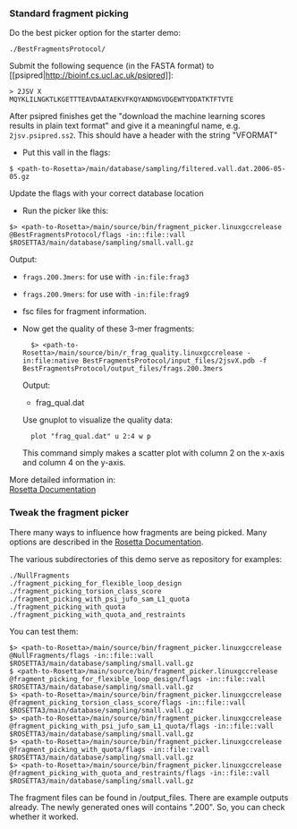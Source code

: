 ### Standard fragment picking

Do the best picker option for the starter demo: 

`./BestFragmentsProtocol/` 

Submit the following sequence (in the FASTA format) to 
[[psipred|http://bioinf.cs.ucl.ac.uk/psipred]]:

    > 2JSV X
    MQYKLILNGKTLKGETTTEAVDAATAEKVFKQYANDNGVDGEWTYDDATKTFTVTE

After psipred finishes get the "download the machine learning scores results in 
plain text format" and give it a meaningful name, e.g. `2jsv.psipred.ss2`. This 
should have a header with the string "VFORMAT"

* Put this vall in the flags:

 `$ <path-to-Rosetta>/main/database/sampling/filtered.vall.dat.2006-05-05.gz`

  Update the flags with your correct database location

* Run the picker like this:

 `$> <path-to-Rosetta>/main/source/bin/fragment_picker.linuxgccrelease @BestFragmentsProtocol/flags -in::file::vall $ROSETTA3/main/database/sampling/small.vall.gz ` 

  Output:  
  
  * `frags.200.3mers`: for use with `-in:file:frag3`
  * `frags.200.9mers`: for use with `-in:file:frag9`
  * fsc files for fragment information.

* Now get the quality of these 3-mer fragments:

        $> <path-to-Rosetta>/main/source/bin/r_frag_quality.linuxgccrelease -in:file:native BestFragmentsProtocol/input_files/2jsvX.pdb -f BestFragmentsProtocol/output_files/frags.200.3mers

  Output:
  * frag_qual.dat

  Use gnuplot to visualize the quality data:

        plot "frag_qual.dat" u 2:4 w p

  This command simply makes a scatter plot with column 2 on the x-axis and 
  column 4 on the y-axis. 

More detailed information in:  
[Rosetta Documentation](https://www.rosettacommons.org/docs/wiki/application_documentation/utilities/app-fragment-picker)

### Tweak the fragment picker

There many ways to influence how fragments are being picked.
Many options are described in the [Rosetta Documentation](https://www.rosettacommons.org/docs/wiki/application_documentation/utilities/app-fragment-picker).

The various subdirectories of this demo serve as repository for examples:

```
./NullFragments  
./fragment_picking_for_flexible_loop_design
./fragment_picking_torsion_class_score
./fragment_picking_with_psi_jufo_sam_L1_quota
./fragment_picking_with_quota
./fragment_picking_with_quota_and_restraints  
```

You can test them:

```
$> <path-to-Rosetta>/main/source/bin/fragment_picker.linuxgccrelease @NullFragments/flags -in::file::vall $ROSETTA3/main/database/sampling/small.vall.gz
$ <path-to-Rosetta>/main/source/bin/fragment_picker.linuxgccrelease @fragment_picking_for_flexible_loop_design/flags -in::file::vall $ROSETTA3/main/database/sampling/small.vall.gz
$> <path-to-Rosetta>/main/source/bin/fragment_picker.linuxgccrelease @fragment_picking_torsion_class_score/flags -in::file::vall $ROSETTA3/main/database/sampling/small.vall.gz
$> <path-to-Rosetta>/main/source/bin/fragment_picker.linuxgccrelease @fragment_picking_with_psi_jufo_sam_L1_quota/flags -in::file::vall $ROSETTA3/main/database/sampling/small.vall.gz
$> <path-to-Rosetta>/main/source/bin/fragment_picker.linuxgccrelease @fragment_picking_with_quota/flags -in::file::vall $ROSETTA3/main/database/sampling/small.vall.gz
$> <path-to-Rosetta>/main/source/bin/fragment_picker.linuxgccrelease @fragment_picking_with_quota_and_restraints/flags -in::file::vall $ROSETTA3/main/database/sampling/small.vall.gz
```` 

The fragment files can be found in <whatever version you ran>/output_files. There are example outputs already. The newly generated ones will contains ".200". So, you can check whether it worked.

